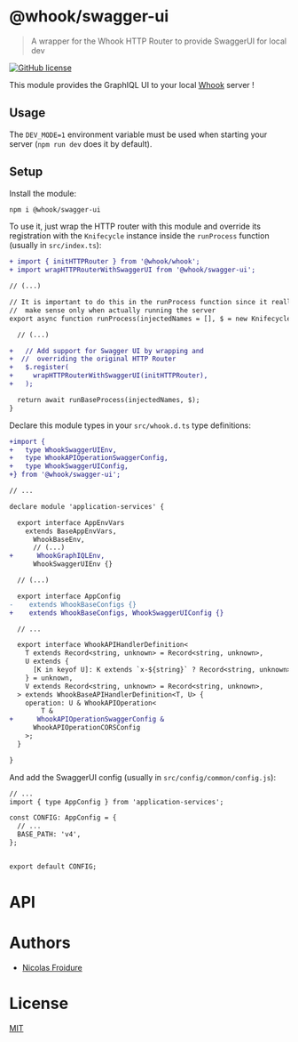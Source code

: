 [//]: # ( )
[//]: # (This file is automatically generated by a `metapak`)
[//]: # (module. Do not change it  except between the)
[//]: # (`content:start/end` flags, your changes would)
[//]: # (be overridden.)
[//]: # ( )
# @whook/swagger-ui
> A wrapper for the Whook HTTP Router to provide SwaggerUI for local dev

[![GitHub license](https://img.shields.io/badge/license-MIT-blue.svg)](https://github.com/nfroidure/whook/blob/main/packages/whook-swagger-ui/LICENSE)


[//]: # (::contents:start)

This module provides the GraphIQL UI to your local
[Whook](https://github.com/nfroidure/whook) server !

## Usage

The `DEV_MODE=1` environment variable must be used when starting your server
(`npm run dev` does it by default).

## Setup

Install the module:

```sh
npm i @whook/swagger-ui
```

To use it, just wrap the HTTP router with this module and override its
registration with the `Knifecycle` instance inside the `runProcess` function
(usually in `src/index.ts`):

```diff
+ import { initHTTPRouter } from '@whook/whook';
+ import wrapHTTPRouterWithSwaggerUI from '@whook/swagger-ui';

// (...)

// It is important to do this in the runProcess function since it really
//  make sense only when actually running the server
export async function runProcess(injectedNames = [], $ = new Knifecycle()) {

  // (...)

+   // Add support for Swagger UI by wrapping and
+  //  overriding the original HTTP Router
+   $.register(
+     wrapHTTPRouterWithSwaggerUI(initHTTPRouter),
+   );

  return await runBaseProcess(injectedNames, $);
}
```

Declare this module types in your `src/whook.d.ts` type definitions:

```diff
+import {
+   type WhookSwaggerUIEnv,
+   type WhookAPIOperationSwaggerConfig,
+   type WhookSwaggerUIConfig,
+} from '@whook/swagger-ui';

// ...

declare module 'application-services' {

  export interface AppEnvVars
    extends BaseAppEnvVars,
      WhookBaseEnv,
      // (...)
+      WhookGraphIQLEnv,
      WhookSwaggerUIEnv {}

  // (...)

  export interface AppConfig
-    extends WhookBaseConfigs {}
+    extends WhookBaseConfigs, WhookSwaggerUIConfig {}

  // ...

  export interface WhookAPIHandlerDefinition<
    T extends Record<string, unknown> = Record<string, unknown>,
    U extends {
      [K in keyof U]: K extends `x-${string}` ? Record<string, unknown> : never;
    } = unknown,
    V extends Record<string, unknown> = Record<string, unknown>,
  > extends WhookBaseAPIHandlerDefinition<T, U> {
    operation: U & WhookAPIOperation<
        T &
+      WhookAPIOperationSwaggerConfig &
      WhookAPIOperationCORSConfig
    >;
  }

}
```

And add the SwaggerUI config (usually in `src/config/common/config.js`):

```diff
// ...
import { type AppConfig } from 'application-services';

const CONFIG: AppConfig = {
  // ...
  BASE_PATH: 'v4',
};


export default CONFIG;
```

[//]: # (::contents:end)

# API

# Authors
- [Nicolas Froidure](http://insertafter.com/en/index.html)

# License
[MIT](https://github.com/nfroidure/whook/blob/main/packages/whook-swagger-ui/LICENSE)
